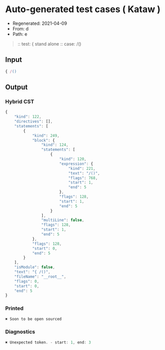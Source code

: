# Auto-generated test cases ( Kataw )
- Regenerated: 2021-04-09
- From: d
- Path: e
> :: test: { stand alone
> :: case: /()
## Input

`````js
{ /()
`````

## Output

### Hybrid CST

```javascript
{
    "kind": 122,
    "directives": [],
    "statements": [
        {
            "kind": 249,
            "block": {
                "kind": 124,
                "statements": [
                    {
                        "kind": 120,
                        "expression": {
                            "kind": 221,
                            "text": "/()",
                            "flags": 768,
                            "start": 1,
                            "end": 5
                        },
                        "flags": 128,
                        "start": 1,
                        "end": 5
                    }
                ],
                "multiLine": false,
                "flags": 128,
                "start": 1,
                "end": 5
            },
            "flags": 128,
            "start": 0,
            "end": 5
        }
    ],
    "isModule": false,
    "text": "{ /()",
    "fileName": "__root__",
    "flags": 0,
    "start": 0,
    "end": 5
}
```

### Printed

```javascript
✖ Soon to be open sourced
```

### Diagnostics

```javascript
✖ Unexpected token. - start: 1, end: 3

```

